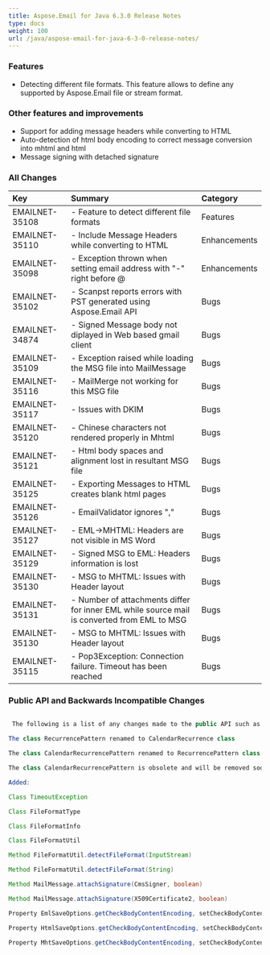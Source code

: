```yaml
---
title: Aspose.Email for Java 6.3.0 Release Notes
type: docs
weight: 100
url: /java/aspose-email-for-java-6-3-0-release-notes/
---
```


### **Features**
- Detecting different file formats. This feature allows to define any supported by Aspose.Email file or stream format.
### **Other features and improvements**
- Support for adding message headers while converting to HTML
- Auto-detection of html body encoding to correct message conversion into mhtml and html
- Message signing with detached signature
### **All Changes**

|**Key** |**Summary** |**Category** |
| :- | :- | :- |
|EMAILNET-35108 |- Feature to detect different file formats|Features |
|EMAILNET-35110 |- Include Message Headers while converting to HTML|Enhancements |
|EMAILNET-35098 |- Exception thrown when setting email address with "-" right before @|Enhancements |
|EMAILNET-35102 |- Scanpst reports errors with PST generated using Aspose.Email API|Bugs |
|EMAILNET-34874 |- Signed Message body not diplayed in Web based gmail client|Bugs |
|EMAILNET-35109 |- Exception raised while loading the MSG file into MailMessage|Bugs |
|EMAILNET-35116 |- MailMerge not working for this MSG file|Bugs |
|EMAILNET-35117 |- Issues with DKIM|Bugs |
|EMAILNET-35120 |- Chinese characters not rendered properly in Mhtml|Bugs |
|EMAILNET-35121 |- Html body spaces and alignment lost in resultant MSG file|Bugs |
|EMAILNET-35125 |- Exporting Messages to HTML creates blank html pages|Bugs |
|EMAILNET-35126 |- EmailValidator ignores ","|Bugs |
|EMAILNET-35127 |- EML->MHTML: Headers are not visible in MS Word|Bugs |
|EMAILNET-35129 |- Signed MSG to EML: Headers information is lost|Bugs |
|EMAILNET-35130 |- MSG to MHTML: Issues with Header layout|Bugs |
|EMAILNET-35131 |- Number of attachments differ for inner EML while source mail is converted from EML to MSG|Bugs |
|EMAILNET-35130 |- MSG to MHTML: Issues with Header layout|Bugs |
|EMAILNET-35115 |- Pop3Exception: Connection failure. Timeout has been reached|Bugs |
### **Public API and Backwards Incompatible Changes**
``` java

 The following is a list of any changes made to the public API such as added, renamed, removed or deprecated members as well as any non-backward compatible change made to Aspose.Email for .NET. If you have concerns about any change listed, please raise it on the Aspose.Email support forum.

The class RecurrencePattern renamed to CalendarRecurrence class

The class CalendarRecurrencePattern renamed to RecurrencePattern class

The class CalendarRecurrencePattern is obsolete and will be removed soon. Please, use 'RecurrencePattern' class instead of it.

Added:

Class TimeoutException

Class FileFormatType

Class FileFormatInfo

Class FileFormatUtil

Method FileFormatUtil.detectFileFormat(InputStream)

Method FileFormatUtil.detectFileFormat(String)

Method MailMessage.attachSignature(CmsSigner, boolean)

Method MailMessage.attachSignature(X509Certificate2, boolean)

Property EmlSaveOptions.getCheckBodyContentEncoding, setCheckBodyContentEncoding

Property HtmlSaveOptions.getCheckBodyContentEncoding, setCheckBodyContentEncoding

Property MhtSaveOptions.getCheckBodyContentEncoding, setCheckBodyContentEncoding

```
